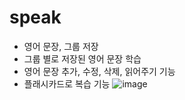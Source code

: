 # speak
- 영어 문장, 그룹 저장
- 그룹 별로 저장된 영어 문장 학습
- 영어 문장 추가, 수정, 삭제, 읽어주기 기능
- 플래시카드로 복습 기능
![image](https://github.com/user-attachments/assets/cfc298fd-6612-43ee-9a79-ffed4bc4bb7f)
